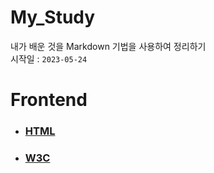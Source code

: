 # My_Study

내가 배운 것을 Markdown 기법을 사용하여 정리하기<br>
시작일 : `2023-05-24`

# Frontend

- ### [HTML](https://github.com/rudgns1104/My_Study/blob/main/Front/HTML.md)
- ### [W3C](https://github.com/rudgns1104/My_Study/blob/main/Front/W3C.md)
